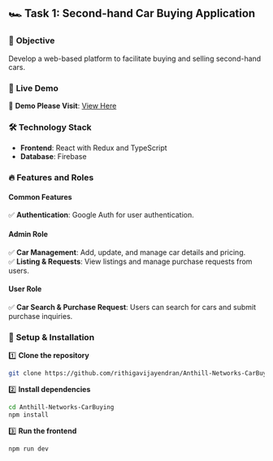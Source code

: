 ## 🏎️ **Task 1: Second-hand Car Buying Application**
### 📌 **Objective**  
Develop a web-based platform to facilitate buying and selling second-hand cars.  

### 🚀 **Live Demo**  
🔗 **Demo Please Visit**: [View Here](https://anthill-networks-carbuying.netlify.app/)  

### 🛠️ **Technology Stack**  
- **Frontend**: React with Redux and TypeScript 
- **Database**: Firebase  

### 🔥 **Features and Roles**  
#### **Common Features**
✅ **Authentication**: Google Auth for user authentication.  

#### **Admin Role**  
✅ **Car Management**: Add, update, and manage car details and pricing.  
✅ **Listing & Requests**: View listings and manage purchase requests from users.  

#### **User Role**  
✅ **Car Search & Purchase Request**: Users can search for cars and submit purchase inquiries.  

### 📂 **Setup & Installation**
1️⃣ **Clone the repository**  
   ```sh
   git clone https://github.com/rithigavijayendran/Anthill-Networks-CarBuying.git
   ```
2️⃣ **Install dependencies**  
   ```sh
   cd Anthill-Networks-CarBuying
   npm install
   ```
3️⃣ **Run the frontend**  
   ```sh
   npm run dev
   ```
